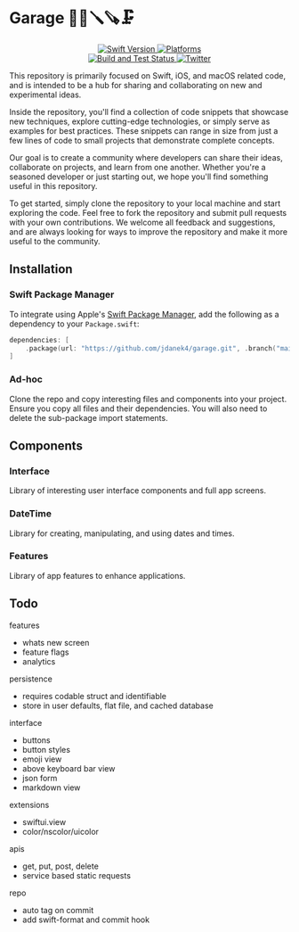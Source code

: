 # Garage 🔨🔧🪛🪚🗜

<p align="center">
   <a href="https://swiftpackageindex.com/jdanek4/garage">
    <img src="https://img.shields.io/endpoint?url=https%3A%2F%2Fswiftpackageindex.com%2Fapi%2Fpackages%2Fjdanek4%2Fgarage%2Fbadge%3Ftype%3Dswift-versions" alt="Swift Version">
   </a>
   <a href="https://swiftpackageindex.com/jdanek4/garage">
    <img src="https://img.shields.io/endpoint?url=https%3A%2F%2Fswiftpackageindex.com%2Fapi%2Fpackages%2Fjdanek4%2Fgarage%2Fbadge%3Ftype%3Dplatforms" alt="Platforms">
   </a>
   <br/>
   <a href="https://github.com/jdanek4/garage/actions/workflows/build_and_test.yml">
       <img src="https://github.com/jdanek4/garage/actions/workflows/build_and_test.yml/badge.svg" alt="Build and Test Status">
   </a>
   <a href="https://twitter.com/jonathandanek/">
      <img src="https://img.shields.io/badge/Twitter-@JonathanDanek-blue.svg?style=flat" alt="Twitter">
   </a>
</p>

This repository is primarily focused on Swift, iOS, and macOS related code, and is intended to be a hub for sharing and collaborating on new and experimental ideas.

Inside the repository, you'll find a collection of code snippets that showcase new techniques, explore cutting-edge technologies, or simply serve as examples for best practices. These snippets can range in size from just a few lines of code to small projects that demonstrate complete concepts.

Our goal is to create a community where developers can share their ideas, collaborate on projects, and learn from one another. Whether you're a seasoned developer or just starting out, we hope you'll find something useful in this repository.

To get started, simply clone the repository to your local machine and start exploring the code. Feel free to fork the repository and submit pull requests with your own contributions. We welcome all feedback and suggestions, and are always looking for ways to improve the repository and make it more useful to the community.

## Installation

### Swift Package Manager

To integrate using Apple's [Swift Package Manager](https://swift.org/package-manager/), add the following as a dependency to your `Package.swift`:

```swift
dependencies: [
    .package(url: "https://github.com/jdanek4/garage.git", .branch("main"))
]
```

### Ad-hoc

Clone the repo and copy interesting files and components into your project. Ensure you copy all files and their dependencies. You will also need to delete the sub-package import statements.

## Components

### Interface

Library of interesting user interface components and full app screens.

### DateTime

Library for creating, manipulating, and using dates and times.

### Features

Library of app features to enhance applications.

## Todo

features
- whats new screen
- feature flags
- analytics

persistence
- requires codable struct and identifiable
- store in user defaults, flat file, and cached database

interface
- buttons
- button styles
- emoji view
- above keyboard bar view
- json form
- markdown view

extensions
- swiftui.view
- color/nscolor/uicolor

apis
- get, put, post, delete
- service based static requests

repo
- auto tag on commit
- add swift-format and commit hook
